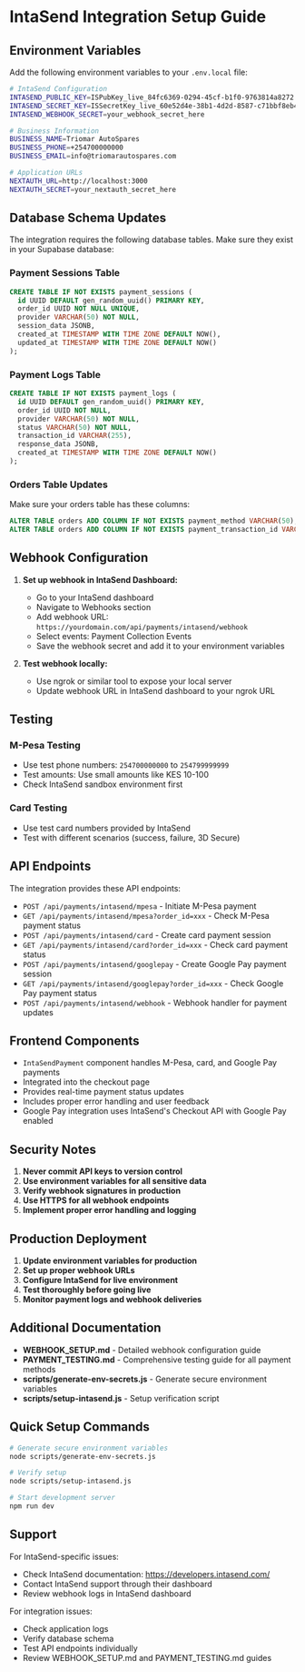 # IntaSend Integration Setup Guide

## Environment Variables

Add the following environment variables to your `.env.local` file:

```bash
# IntaSend Configuration
INTASEND_PUBLIC_KEY=ISPubKey_live_84fc6369-0294-45cf-b1f0-9763814a8272
INTASEND_SECRET_KEY=ISSecretKey_live_60e52d4e-38b1-4d2d-8587-c71bbf8eb40e
INTASEND_WEBHOOK_SECRET=your_webhook_secret_here

# Business Information
BUSINESS_NAME=Triomar AutoSpares
BUSINESS_PHONE=+254700000000
BUSINESS_EMAIL=info@triomarautospares.com

# Application URLs
NEXTAUTH_URL=http://localhost:3000
NEXTAUTH_SECRET=your_nextauth_secret_here
```

## Database Schema Updates

The integration requires the following database tables. Make sure they exist in your Supabase database:

### Payment Sessions Table
```sql
CREATE TABLE IF NOT EXISTS payment_sessions (
  id UUID DEFAULT gen_random_uuid() PRIMARY KEY,
  order_id UUID NOT NULL UNIQUE,
  provider VARCHAR(50) NOT NULL,
  session_data JSONB,
  created_at TIMESTAMP WITH TIME ZONE DEFAULT NOW(),
  updated_at TIMESTAMP WITH TIME ZONE DEFAULT NOW()
);
```

### Payment Logs Table
```sql
CREATE TABLE IF NOT EXISTS payment_logs (
  id UUID DEFAULT gen_random_uuid() PRIMARY KEY,
  order_id UUID NOT NULL,
  provider VARCHAR(50) NOT NULL,
  status VARCHAR(50) NOT NULL,
  transaction_id VARCHAR(255),
  response_data JSONB,
  created_at TIMESTAMP WITH TIME ZONE DEFAULT NOW()
);
```

### Orders Table Updates
Make sure your orders table has these columns:
```sql
ALTER TABLE orders ADD COLUMN IF NOT EXISTS payment_method VARCHAR(50);
ALTER TABLE orders ADD COLUMN IF NOT EXISTS payment_transaction_id VARCHAR(255);
```

## Webhook Configuration

1. **Set up webhook in IntaSend Dashboard:**
   - Go to your IntaSend dashboard
   - Navigate to Webhooks section
   - Add webhook URL: `https://yourdomain.com/api/payments/intasend/webhook`
   - Select events: Payment Collection Events
   - Save the webhook secret and add it to your environment variables

2. **Test webhook locally:**
   - Use ngrok or similar tool to expose your local server
   - Update webhook URL in IntaSend dashboard to your ngrok URL

## Testing

### M-Pesa Testing
- Use test phone numbers: `254700000000` to `254799999999`
- Test amounts: Use small amounts like KES 10-100
- Check IntaSend sandbox environment first

### Card Testing
- Use test card numbers provided by IntaSend
- Test with different scenarios (success, failure, 3D Secure)

## API Endpoints

The integration provides these API endpoints:

- `POST /api/payments/intasend/mpesa` - Initiate M-Pesa payment
- `GET /api/payments/intasend/mpesa?order_id=xxx` - Check M-Pesa payment status
- `POST /api/payments/intasend/card` - Create card payment session
- `GET /api/payments/intasend/card?order_id=xxx` - Check card payment status
- `POST /api/payments/intasend/googlepay` - Create Google Pay payment session
- `GET /api/payments/intasend/googlepay?order_id=xxx` - Check Google Pay payment status
- `POST /api/payments/intasend/webhook` - Webhook handler for payment updates

## Frontend Components

- `IntaSendPayment` component handles M-Pesa, card, and Google Pay payments
- Integrated into the checkout page
- Provides real-time payment status updates
- Includes proper error handling and user feedback
- Google Pay integration uses IntaSend's Checkout API with Google Pay enabled

## Security Notes

1. **Never commit API keys to version control**
2. **Use environment variables for all sensitive data**
3. **Verify webhook signatures in production**
4. **Use HTTPS for all webhook endpoints**
5. **Implement proper error handling and logging**

## Production Deployment

1. **Update environment variables for production**
2. **Set up proper webhook URLs**
3. **Configure IntaSend for live environment**
4. **Test thoroughly before going live**
5. **Monitor payment logs and webhook deliveries**

## Additional Documentation

- **WEBHOOK_SETUP.md** - Detailed webhook configuration guide
- **PAYMENT_TESTING.md** - Comprehensive testing guide for all payment methods
- **scripts/generate-env-secrets.js** - Generate secure environment variables
- **scripts/setup-intasend.js** - Setup verification script

## Quick Setup Commands

```bash
# Generate secure environment variables
node scripts/generate-env-secrets.js

# Verify setup
node scripts/setup-intasend.js

# Start development server
npm run dev
```

## Support

For IntaSend-specific issues:
- Check IntaSend documentation: https://developers.intasend.com/
- Contact IntaSend support through their dashboard
- Review webhook logs in IntaSend dashboard

For integration issues:
- Check application logs
- Verify database schema
- Test API endpoints individually
- Review WEBHOOK_SETUP.md and PAYMENT_TESTING.md guides
